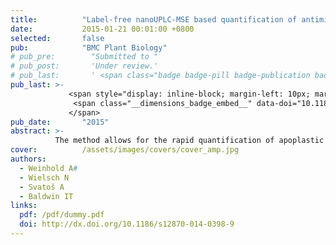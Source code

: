 ```yaml
---
title:          "Label-free nanoUPLC-MSE based quantification of antimicrobial peptides from the leaf apoplast of Nicotiana attenuata"
date:           2015-01-21 00:01:00 +0800
selected:       false
pub:            "BMC Plant Biology"
# pub_pre:        "Submitted to "
# pub_post:       'Under review.'
# pub_last:       ' <span class="badge badge-pill badge-publication badge-success">Spotlight</span>'
pub_last: >- 
             <span style="display: inline-block; margin-left: 10px; margin-right: 10px; vertical-align: middle;">
              <span class="__dimensions_badge_embed__" data-doi="10.1186/s12870-014-0398-9" data-style="small_rectangle"></span>
             </span>
pub_date:       "2015"
abstract: >-
          The method allows for the rapid quantification of apoplastic peptides without time-consuming purification or chromatographic steps and can be easily adapted to other plant species.
cover:          /assets/images/covers/cover_amp.jpg
authors:
  - Weinhold A#
  - Wielsch N
  - Svatoš A
  - Baldwin IT
links:
  pdf: /pdf/dummy.pdf
  doi: http://dx.doi.org/10.1186/s12870-014-0398-9
---
```

